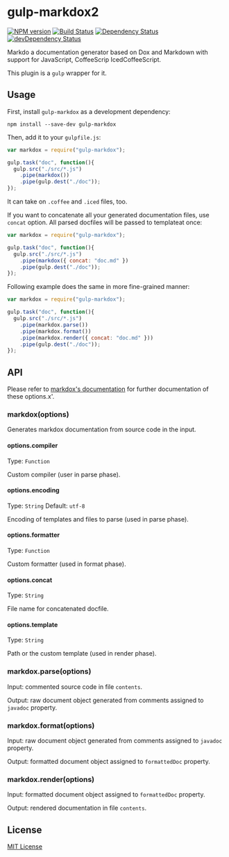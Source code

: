 [npm-url]: https://npmjs.org/package/gulp-markdox2
[npm-image]: https://badge.fury.io/js/gulp-markdox2.png

[travis-url]: http://travis-ci.org/webfront-toolkit/gulp-markdox2
[travis-image]: https://secure.travis-ci.org/webfront-toolkit/gulp-markdox2.png?branch=master

[david-url]: https://david-dm.org/webfront-toolkit/gulp-markdox2
[david-image]: https://david-dm.org/webfront-toolkit/gulp-markdox2.svg

[david-url-dev]: https://david-dm.org/webfront-toolkit/gulp-markdox2#info=devDependencies
[david-image-dev]: https://david-dm.org/webfront-toolkit/gulp-markdox2/dev-status.svg

# gulp-markdox2

[![NPM version][npm-image]][npm-url]
[![Build Status][travis-image]][travis-url]
[![Dependency Status][david-image]][david-url]
[![devDependency Status][david-image-dev]][david-url-dev]

Markdo a documentation generator based on Dox and Markdown with support for JavaScript,
CoffeeScrip IcedCoffeeScript.

This plugin is a `gulp` wrapper for it.

## Usage
First, install `gulp-markdox` as a development dependency:

```shell
npm install --save-dev gulp-markdox
```

Then, add it to your `gulpfile.js`:

```javascript
var markdox = require("gulp-markdox");

gulp.task("doc", function(){
  gulp.src("./src/*.js")
    .pipe(markdox())
    .pipe(gulp.dest("./doc"));
});
```

It can take on `.coffee` and `.iced` files, too.

If you want to concatenate all your generated documentation files, use `concat` option.
All parsed docfiles will be passed to templateat once:

```javascript
var markdox = require("gulp-markdox");

gulp.task("doc", function(){
  gulp.src("./src/*.js")
    .pipe(markdox({ concat: "doc.md" })
    .pipe(gulp.dest("./doc"));
});
```

Following example does the same in more fine-grained manner:

```javascript
var markdox = require("gulp-markdox");

gulp.task("doc", function(){
  gulp.src("./src/*.js")
    .pipe(markdox.parse())
    .pipe(markdox.format())
    .pipe(markdox.render({ concat: "doc.md" }))
    .pipe(gulp.dest("./doc"));
});
```

## API
Please refer to [markdox's documentation](https://github.com/cbou/markdox) for further documentation of these options.x'.

### markdox(options)
Generates markdox documentation from source code in the input.

#### options.compiler
Type: `Function`

Custom compiler (user in parse phase).

#### options.encoding
Type: `String`
Default: `utf-8`

Encoding of templates and files to parse (used in parse phase).

#### options.formatter
Type: `Function`

Custom formatter (used in format phase).

#### options.concat
Type: `String`

File name for concatenated docfile.

#### options.template
Type: `String`

Path or the custom template (used in render phase).

### markdox.parse(options)
Input: commented source code in file `contents`.

Output: raw document object generated from comments assigned to `javadoc` property.

### markdox.format(options)
Input: raw document object generated from comments assigned to `javadoc` property.

Output: formatted document object assigned to `formattedDoc` property.

### markdox.render(options)
Input: formatted document object assigned to `formattedDoc` property.

Output: rendered documentation in file `contents`.

## License

[MIT License](http://en.wikipedia.org/wiki/MIT_License)

